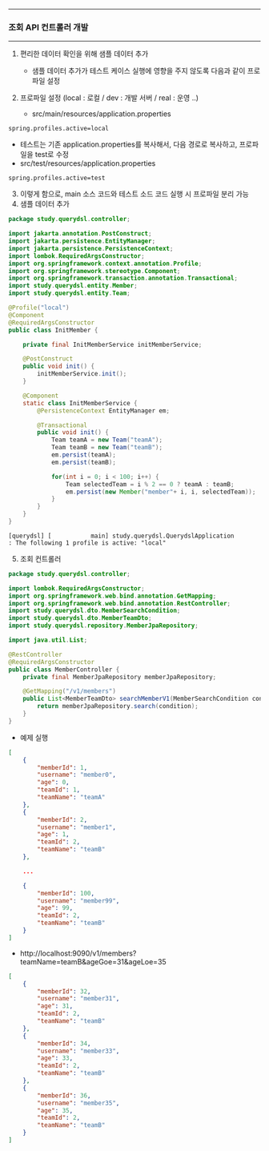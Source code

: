 -----
### 조회 API 컨트롤러 개발
-----
1. 편리한 데이터 확인을 위해 샘플 데이터 추가
   - 샘플 데이터 추가가 테스트 케이스 실행에 영향을 주지 않도록 다음과 같이 프로파일 설정

2. 프로파일 설정 (local : 로컬 / dev : 개발 서버 / real : 운영 ..)
   - src/main/resources/application.properties
```properties
spring.profiles.active=local
```

  - 테스트는 기존 application.properties를 복사해서, 다음 경로로 복사하고, 프로파일을 test로 수정
  - src/test/resources/application.properties
```properties
spring.profiles.active=test
```

3. 이렇게 함으로, main 소스 코드와 테스트 소드 코드 실행 시 프로파일 분리 가능
4. 샘플 데이터 추가
```java
package study.querydsl.controller;

import jakarta.annotation.PostConstruct;
import jakarta.persistence.EntityManager;
import jakarta.persistence.PersistenceContext;
import lombok.RequiredArgsConstructor;
import org.springframework.context.annotation.Profile;
import org.springframework.stereotype.Component;
import org.springframework.transaction.annotation.Transactional;
import study.querydsl.entity.Member;
import study.querydsl.entity.Team;

@Profile("local")
@Component
@RequiredArgsConstructor
public class InitMember {

    private final InitMemberService initMemberService;

    @PostConstruct
    public void init() {
        initMemberService.init();
    }

    @Component
    static class InitMemberService {
        @PersistenceContext EntityManager em;

        @Transactional
        public void init() {
            Team teamA = new Team("teamA");
            Team teamB = new Team("teamB");
            em.persist(teamA);
            em.persist(teamB);

            for(int i = 0; i < 100; i++) {
                Team selectedTeam = i % 2 == 0 ? teamA : teamB;
                em.persist(new Member("member"+ i, i, selectedTeam));
            }
        }
    }
}
```
```
[querydsl] [           main] study.querydsl.QuerydslApplication       : The following 1 profile is active: "local"
```

5. 조회 컨트롤러
```java
package study.querydsl.controller;

import lombok.RequiredArgsConstructor;
import org.springframework.web.bind.annotation.GetMapping;
import org.springframework.web.bind.annotation.RestController;
import study.querydsl.dto.MemberSearchCondition;
import study.querydsl.dto.MemberTeamDto;
import study.querydsl.repository.MemberJpaRepository;

import java.util.List;

@RestController
@RequiredArgsConstructor
public class MemberController {
    private final MemberJpaRepository memberJpaRepository;

    @GetMapping("/v1/members")
    public List<MemberTeamDto> searchMemberV1(MemberSearchCondition condition) {
        return memberJpaRepository.search(condition);
    }
}
```
  - 예제 실행
```json
[
    {
        "memberId": 1,
        "username": "member0",
        "age": 0,
        "teamId": 1,
        "teamName": "teamA"
    },
    {
        "memberId": 2,
        "username": "member1",
        "age": 1,
        "teamId": 2,
        "teamName": "teamB"
    },

    ...

    {
        "memberId": 100,
        "username": "member99",
        "age": 99,
        "teamId": 2,
        "teamName": "teamB"
    }
]
```
  - http://localhost:9090/v1/members?teamName=teamB&ageGoe=31&ageLoe=35
```json
[
    {
        "memberId": 32,
        "username": "member31",
        "age": 31,
        "teamId": 2,
        "teamName": "teamB"
    },
    {
        "memberId": 34,
        "username": "member33",
        "age": 33,
        "teamId": 2,
        "teamName": "teamB"
    },
    {
        "memberId": 36,
        "username": "member35",
        "age": 35,
        "teamId": 2,
        "teamName": "teamB"
    }
]
```
